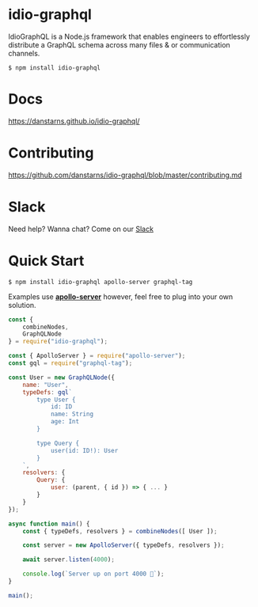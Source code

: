 # idio-graphql

IdioGraphQL is a Node.js framework that enables engineers to effortlessly distribute a GraphQL schema across many files & or communication channels. 


```
$ npm install idio-graphql
```

# Docs 
https://danstarns.github.io/idio-graphql/

# Contributing 
https://github.com/danstarns/idio-graphql/blob/master/contributing.md

# Slack
Need help? Wanna chat? Come on our [Slack](https://idio-graphql.slack.com)

# Quick Start
`$ npm install idio-graphql apollo-server graphql-tag`

Examples use **[apollo-server](https://www.npmjs.com/package/apollo-server)** however, feel free to plug into your own solution. 

```javascript
const {
    combineNodes,
    GraphQLNode
} = require("idio-graphql");

const { ApolloServer } = require("apollo-server");
const gql = require("graphql-tag");

const User = new GraphQLNode({
    name: "User",
    typeDefs: gql`
        type User {
            id: ID
            name: String
            age: Int
        }

        type Query {
            user(id: ID!): User
        }
    `,
    resolvers: {
        Query: {
            user: (parent, { id }) => { ... }
        }
    }
});

async function main() {
    const { typeDefs, resolvers } = combineNodes([ User ]);

    const server = new ApolloServer({ typeDefs, resolvers });

    await server.listen(4000);

    console.log(`Server up on port 4000 🚀`);
}

main();

```